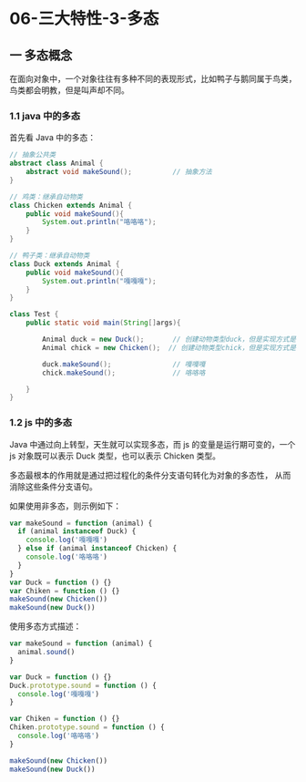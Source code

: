 # 06-三大特性-3-多态

## 一 多态概念

在面向对象中，一个对象往往有多种不同的表现形式，比如鸭子与鹅同属于鸟类，鸟类都会明教，但是叫声却不同。

### 1.1 java 中的多态

首先看 Java 中的多态：

```java
// 抽象公共类
abstract class Animal {
    abstract void makeSound();          // 抽象方法
}

// 鸡类：继承自动物类
class Chicken extends Animal {
    public void makeSound(){
        System.out.println("咯咯咯");
    }
}

// 鸭子类：继承自动物类
class Duck extends Animal {
    public void makeSound(){
        System.out.println("嘎嘎嘎");
    }
}

class Test {
    public static void main(String[]args){

        Animal duck = new Duck();       // 创建动物类型duck，但是实现方式是 Duck()
        Animal chick = new Chicken();  // 创建动物类型chick，但是实现方式是 Chicken()

        duck.makeSound();               // 嘎嘎嘎
        chick.makeSound();              // 咯咯咯

    }
}
```

### 1.2 js 中的多态

Java 中通过向上转型，天生就可以实现多态，而 js 的变量是运行期可变的，一个 js 对象既可以表示 Duck 类型，也可以表示 Chicken 类型。

多态最根本的作用就是通过把过程化的条件分支语句转化为对象的多态性， 从而消除这些条件分支语句。

如果使用非多态，则示例如下：

```js
var makeSound = function (animal) {
  if (animal instanceof Duck) {
    console.log('嘎嘎嘎')
  } else if (animal instanceof Chicken) {
    console.log('咯咯咯')
  }
}
var Duck = function () {}
var Chiken = function () {}
makeSound(new Chicken())
makeSound(new Duck())
```

使用多态方式描述：

```js
var makeSound = function (animal) {
  animal.sound()
}

var Duck = function () {}
Duck.prototype.sound = function () {
  console.log('嘎嘎嘎')
}

var Chiken = function () {}
Chiken.prototype.sound = function () {
  console.log('咯咯咯')
}

makeSound(new Chicken())
makeSound(new Duck())
```
